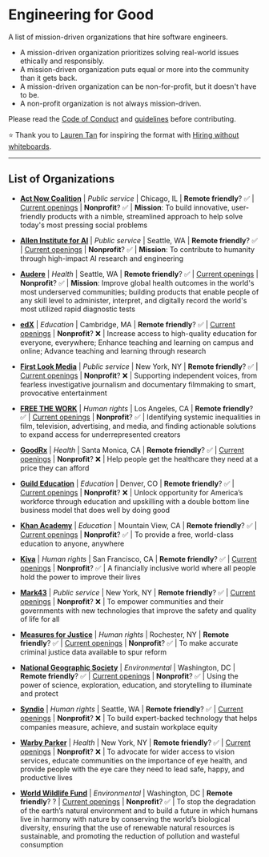 # Engineering for Good
A list of mission-driven organizations that hire software engineers.

- A mission-driven organization prioritizes solving real-world issues ethically and responsibly.
- A mission-driven organization puts equal or more into the community than it gets back.
- A mission-driven organization can be non-for-profit, but it doesn't have to be.
- A non-profit organization is not always mission-driven.

Please read the [Code of Conduct](CODE_OF_CONDUCT.md) and [guidelines](CONTRIBUTING.md) before contributing.

⭐ Thank you to [Lauren Tan](https://github.com/poteto) for inspiring the format with [Hiring without whiteboards](https://github.com/poteto/hiring-without-whiteboards). 

---

## List of Organizations

- **[Act Now Coalition](https://www.actnowcoalition.org/)** | _Public service_ | Chicago, IL | **Remote friendly**? ✅ | [Current openings](https://www.actnowcoalition.org/#join-us) | **Nonprofit**? ✅ | **Mission**: To build innovative, user-friendly products with a nimble, streamlined approach to help solve today's most pressing social problems

- **[Allen Institute for AI](https://allenai.org/)** | _Public service_ | Seattle, WA | **Remote friendly**? ✅ | [Current openings](https://allenai.org/careers#current-openings) | **Nonprofit**? ✅ | **Mission**: To contribute to humanity through high-impact AI research and engineering

- **[Audere](https://www.auderenow.org/)** | _Health_ | Seattle, WA | **Remote friendly**? ✅ | [Current openings](https://www.auderenow.org/careers) | **Nonprofit**? ✅ | **Mission**: Improve global health outcomes in the world's most underserved communities; building products that enable people of any skill level to administer, interpret, and digitally record the world's most utilized rapid diagnostic tests

- **[edX](https://www.edx.org/)**  | _Education_ | Cambridge, MA | **Remote friendly**? ✅ | [Current openings](https://boards.greenhouse.io/2uedx) | **Nonprofit**? ❌ | Increase access to high-quality education for everyone, everywhere; Enhance teaching and learning on campus and online; Advance teaching and learning through research

- **[First Look Media](https://firstlook.media/)**  | _Public service_ | New York, NY | **Remote friendly**? ✅ | [Current openings](https://firstlook.media/careers) | **Nonprofit**? ❌ | Supporting independent voices, from fearless investigative journalism and documentary filmmaking to smart, provocative entertainment

- **[FREE THE WORK](https://freethework.com/)**  | _Human rights_ | Los Angeles, CA | **Remote friendly**? ✅ | [Current openings](https://freethework.com/jobs) | **Nonprofit**? ✅ | Identifying systemic inequalities in film, television, advertising, and media, and finding actionable solutions to expand access for underrepresented creators

- **[GoodRx](https://www.goodrx.com/)**  | _Health_ | Santa Monica, CA | **Remote friendly**? ✅ | [Current openings](https://www.goodrx.com/jobs/openings/) | **Nonprofit**? ❌ | Help people get the healthcare they need at a price they can afford

- **[Guild Education](https://www.guildeducation.com/)**  | _Education_ | Denver, CO | **Remote friendly**? ✅ | [Current openings](https://www.guildeducation.com/about-us/careers/) | **Nonprofit**? ❌ | Unlock opportunity for America’s workforce through education and upskilling with a double bottom line business model that does well by doing good

- **[Khan Academy](https://www.khanacademy.org/)**  | _Education_ | Mountain View, CA | **Remote friendly**? ✅ | [Current openings](https://www.khanacademy.org/careers#openings) | **Nonprofit**? ✅ | To provide a free, world-class education to anyone, anywhere

- **[Kiva](https://www.kiva.org/)**  | _Human rights_ | San Francisco, CA | **Remote friendly**? ✅ | [Current openings](https://www.careers.kiva.org/) | **Nonprofit**? ✅ | A financially inclusive world where all people hold the power to improve their lives

- **[Mark43](https://mark43.com/)**  | _Public service_ | New York, NY | **Remote friendly**? ✅ | [Current openings](https://mark43.com/careers/north-america/#job-openings) | **Nonprofit**? ❌ | To empower communities and their governments with new technologies that improve the safety and quality of life for all

- **[Measures for Justice](https://www.measuresforjustice.org/)**  | _Human rights_ | Rochester, NY | **Remote friendly**? ✅ | [Current openings](https://www.measuresforjustice.org/about/jobs) | **Nonprofit**? ✅ | To make accurate criminal justice data available to spur reform

- **[National Geographic Society](https://www.nationalgeographic.org/society/)**  | _Environmental_ | Washington, DC | **Remote friendly**? ✅ | [Current openings](https://ngs.wd1.myworkdayjobs.com/ngs_external_career_site) | **Nonprofit**? ✅ | Using the power of science, exploration, education, and storytelling to illuminate and protect

- **[Syndio](https://synd.io/)**  | _Human rights_ | Seattle, WA | **Remote friendly**? ✅ | [Current openings](https://synd.io/career-opportunities/) | **Nonprofit**? ❌ | To build expert-backed technology that helps companies measure, achieve, and sustain workplace equity

- **[Warby Parker](https://www.warbyparker.com/)**  | _Health_ | New York, NY | **Remote friendly**? ✅ | [Current openings](https://www.warbyparker.com/jobs) | **Nonprofit**? ❌ | To advocate for wider access to vision services, educate communities on the importance of eye health, and provide people with the eye care they need to lead safe, happy, and productive lives

- **[World Wildlife Fund](https://www.worldwildlife.org/)**  | _Environmental_ | Washington, DC | **Remote friendly**? ? | [Current openings](https://www.worldwildlife.org/about/careers) | **Nonprofit**? ✅ | To stop the degradation of the earth’s natural environment and to build a future in which humans live in harmony with nature by conserving the world’s biological diversity, ensuring that the use of renewable natural resources is sustainable, and promoting the reduction of pollution and wasteful consumption
